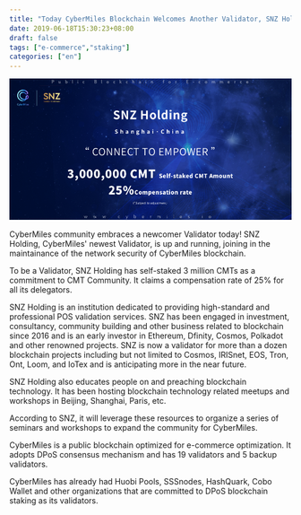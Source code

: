 ```yaml
---
title: "Today CyberMiles Blockchain Welcomes Another Validator, SNZ Holding"
date: 2019-06-18T15:30:23+08:00
draft: false
tags: ["e-commerce","staking"] 
categories: ["en"] 
---
```

![](/images/20190618-CMTs-staking-01.png)

CyberMiles community embraces a newcomer Validator today! SNZ Holding, CyberMiles' newest Validator, is up and running, joining in  the  maintainance of the network security of CyberMiles blockchain. 

To be a Validator, SNZ Holding has self-staked 3 million CMTs as a commitment to CMT Community. It claims a compensation rate of 25% for all its delegators.

SNZ Holding is an institution dedicated to providing high-standard and professional POS validation services. SNZ has been engaged in investment, consultancy, community building and other business related to blockchain since 2016 and is an early investor in Ethereum, Dfinity, Cosmos, Polkadot and other renowned projects. SNZ is now a validator for more than a dozen blockchain projects including but not limited to Cosmos, IRISnet, EOS, Tron, Ont, Loom, and IoTex and is anticipating more in the near future.

SNZ Holding also educates people on and preaching blockchain technology. It has been hosting blockchain technology related meetups and workshops in Beijing, Shanghai, Paris, etc.

According to SNZ, it will leverage these resources to organize a series of seminars and workshops to expand the community for CyberMiles. 

CyberMiles is a public blockchain optimized for e-commerce optimization. It adopts DPoS consensus mechanism and has 19 validators and 5 backup validators. 

CyberMiles has already had Huobi Pools, SSSnodes, HashQuark, Cobo Wallet and other organizations that are committed to DPoS blockchain staking as its validators.

